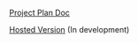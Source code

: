 [Project Plan Doc](https://docs.google.com/document/d/17RSJuYlG4pfWKkTmupSPv2IiZi_5vMlE9Ugr8SYhYK4/edit?usp=sharing)

[Hosted Version](https://internall.onrender.com) (In development)